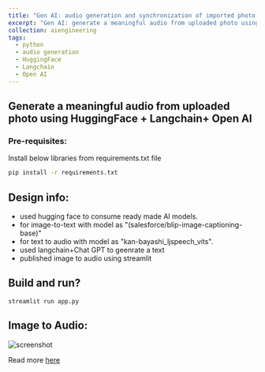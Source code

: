 ```yaml
---
title: "Gen AI: audio generation and synchronization of imported photo "
excerpt: "Gen AI: generate a meaningful audio from uploaded photo using HuggingFace + Langchain+ Open AI<br/><a href='https://github.com/uday160386/image-audio-hf-openai'>repo link..</a>"
collection: aiengineering
tags:
  - python
  - audio generation
  - HuggingFace 
  - Langchain
  - Open AI
---
```


## Generate a meaningful audio from uploaded photo using HuggingFace + Langchain+ Open AI


### Pre-requisites:
Install below libraries from requirements.txt file
```sh
pip install -r requirements.txt 
```
## Design info:
-   used hugging face to consume ready made AI models.
-   for image-to-text with model as "(salesforce/blip-image-captioning-base)" 
-   for text to audio with model as "kan-bayashi_ljspeech_vits". 
-   used langchain+Chat GPT to geenrate a text
-   published image to audio using streamlit
        
## Build and run?
    streamlit run app.py
## Image to Audio:

![screenshot](./images/output.png)

Read more [here](./images/gen_audio_from_photo.flac)
        
        
